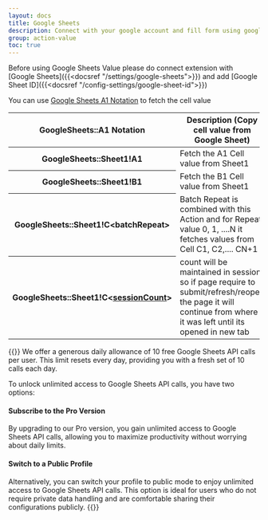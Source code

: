 ```yaml
---
layout: docs
title: Google Sheets
description: Connect with your google account and fill form using google sheets data directly in iterative manner.
group: action-value
toc: true
---
```


Before using Google Sheets Value please do connect extension with [Google Sheets]({{<docsref "/settings/google-sheets">}}) and add [Google Sheet ID]({{<docsref "/config-settings/google-sheet-id">}})

You can use [Google Sheets A1 Notation](https://developers.google.com/sheets/api/guides/concepts#:~:text=The%20Google%20Sheets%20API%20is,Update%20spreadsheet%20formatting) to fetch the cell value



<table class="table">
  <thead>
    <tr>
      <th scope="col"  width="210px">GoogleSheets::A1 Notation</th>
      <th scope="col">Description (Copy cell value from Google Sheet)</th>
    </tr>
  </thead>
  <tbody>
    <tr>
      <th scope="row">GoogleSheets::Sheet1!A1</th>
      <td>
        Fetch the A1 Cell value from Sheet1
      </td>
    </tr>
    <tr>
      <th scope="row">GoogleSheets::Sheet1!B1</th>
      <td>
        Fetch the B1 Cell value from Sheet1
      </td>
    </tr>
    <tr>
      <th scope="row">GoogleSheets::Sheet1!C&lt;batchRepeat&gt;</th>
      <td>
        Batch Repeat is combined with this Action and for Repeat value 0, 1, ....N it fetches values from Cell C1, C2,.... CN+1
      </td>
    </tr>
    <tr>
      <th scope="row">GoogleSheets::Sheet1!C&lt;<a href='{{<docsref "/session/overview">}}'>sessionCount</a>&gt;</th>
      <td>
        count will be maintained in session so if page require to submit/refresh/reopen the page it will continue from where it was left until its opened in new tab
      </td>
    </tr>
  </tbody>
</table>

{{<callout warning>}}
We offer a generous daily allowance of 10 free Google Sheets API calls per user. This limit resets every day, providing you with a fresh set of 10 calls each day.

To unlock unlimited access to Google Sheets API calls, you have two options:

#### Subscribe to the Pro Version
By upgrading to our Pro version, you gain unlimited access to Google Sheets API calls, allowing you to maximize productivity without worrying about daily limits.

#### Switch to a Public Profile
Alternatively, you can switch your profile to public mode to enjoy unlimited access to Google Sheets API calls. This option is ideal for users who do not require private data handling and are comfortable sharing their configurations publicly.
{{</callout >}}